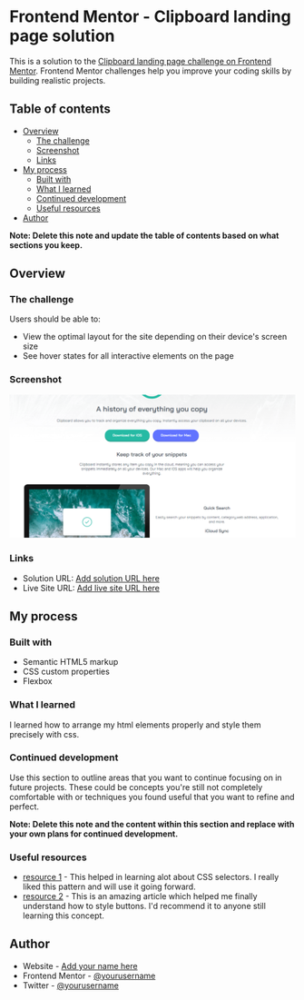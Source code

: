 # Frontend Mentor - Clipboard landing page solution

This is a solution to the [Clipboard landing page challenge on Frontend Mentor](https://www.frontendmentor.io/challenges/clipboard-landing-page-5cc9bccd6c4c91111378ecb9). Frontend Mentor challenges help you improve your coding skills by building realistic projects. 

## Table of contents

- [Overview](#overview)
  - [The challenge](#the-challenge)
  - [Screenshot](#screenshot)
  - [Links](#links)
- [My process](#my-process)
  - [Built with](#built-with)
  - [What I learned](#what-i-learned)
  - [Continued development](#continued-development)
  - [Useful resources](#useful-resources)
- [Author](#author)


**Note: Delete this note and update the table of contents based on what sections you keep.**

## Overview

### The challenge

Users should be able to:

- View the optimal layout for the site depending on their device's screen size
- See hover states for all interactive elements on the page

### Screenshot

![](./clipboard.png)



### Links

- Solution URL: [Add solution URL here](https://github.com/Dammie0/Clipboard-landing-page-solution.git)
- Live Site URL: [Add live site URL here](https://hilarious-gelato-56c141.netlify.app/)

## My process

### Built with

- Semantic HTML5 markup
- CSS custom properties
- Flexbox

### What I learned
I learned how to arrange my html elements properly and style them precisely with css.


### Continued development

Use this section to outline areas that you want to continue focusing on in future projects. These could be concepts you're still not completely comfortable with or techniques you found useful that you want to refine and perfect.

**Note: Delete this note and the content within this section and replace with your own plans for continued development.**

### Useful resources

- [resource 1](https://developer.mozilla.org/en-US/docs/Web/CSS/Universal_selectors) - This helped in learning alot about CSS selectors. I really liked this pattern and will use it going forward.
- [resource 2](https://stackoverflow.com/questions/44508241/button-styling-with-after-pseudo-element) - This is an amazing article which helped me finally understand how to style buttons. I'd recommend it to anyone still learning this concept.


## Author

- Website - [Add your name here](https://www.your-site.com)
- Frontend Mentor - [@yourusername](https://www.frontendmentor.io/profile/Dammmie0)
- Twitter - [@yourusername](https://www.twitter.com/d_ebus)
